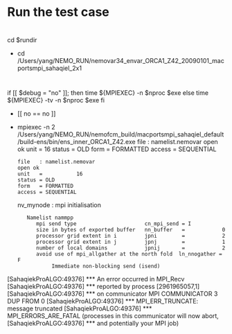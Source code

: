 # Run the test case
#
cd $rundir
+ cd /Users/yang/NEMO_RUN/nemovar34_envar_ORCA1_Z42_20090101_macportsmpi_sahaqiel_2x1
#
if  [[ $debug = "no" ]]; then
  time ${MPIEXEC} -n $nproc $exe
else
  time ${MPIEXEC} -tv -n $nproc $exe
fi

+ [[ no == no ]]
+ mpiexec -n 2 /Users/yang/NEMO_RUN/nemofcm_build/macportsmpi_sahaqiel_default/build-ens/bin/ens_inner_ORCA1_Z42.exe
      file   : namelist.nemovar                                                                 open ok
      unit   =           16
      status = OLD
      form   = FORMATTED
      access = SEQUENTIAL

      file   : namelist.nemovar                                                                 open ok
      unit   =           16
      status = OLD
      form   = FORMATTED
      access = SEQUENTIAL

  nv_mynode : mpi initialisation
  ~~~~~~
     Namelist nammpp
        mpi send type                      cn_mpi_send = I
        size in bytes of exported buffer   nn_buffer   =            0
        processor grid extent in i         jpni        =            2
        processor grid extent in j         jpnj        =            1
        number of local domains            jpnij       =            2
        avoid use of mpi_allgather at the north fold  ln_nnogather =  F
             Immediate non-blocking send (isend)
[SahaqiekProALGO:49376] *** An error occurred in MPI_Recv
[SahaqiekProALGO:49376] *** reported by process [2961965057,1]
[SahaqiekProALGO:49376] *** on communicator MPI COMMUNICATOR 3 DUP FROM 0
[SahaqiekProALGO:49376] *** MPI_ERR_TRUNCATE: message truncated
[SahaqiekProALGO:49376] *** MPI_ERRORS_ARE_FATAL (processes in this communicator will now abort,
[SahaqiekProALGO:49376] ***    and potentially your MPI job)